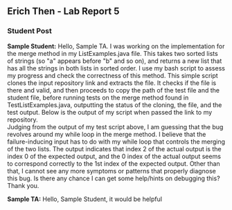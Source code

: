 ## Erich Then - Lab Report 5  

### Student Post

**Sample Student:** Hello, Sample TA. I was working on the implementation for the merge method in my ListExamples.java file. This takes two sorted lists of strings (so "a" appears before "b" and so on), and returns a new list that has all the strings in both lists in sorted order. I use my bash script to assess my progress and check the correctness of this method. This simple script clones the input repository link and extracts the file. It checks if the file is there and valid, and then proceeds to copy the path of the test file and the student file, before running tests on the merge method found in TestListExamples.java, outputting the status of the cloning, the file, and the test output. Below is the output of my script when passed the link to my repository.    
![]()  
Judging from the output of my test script above, I am guessing that the bug revolves around my while loop in the merge method. I believe that the failure-inducing input has to do with my while loop that controls the merging of the two lists. The output indicates that index 2 of the actual output is the index 0 of the expected output, and the 0 index of the actual output seems to correspond correctly to the 1st index of the expected output. Other than that, I cannot see any more symptoms or patterns that properly diagnose this bug. Is there any chance I can get some help/hints on debugging this? Thank you.  

**Sample TA:** Hello, Sample Student, it would be helpful
